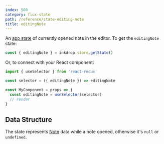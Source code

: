 ```yaml
---
index: 500
category: flux-state
path: /reference/state-editing-note
title: editingNote
---
```


An [app state](/manual/flux-architecture) of currently opened note in the editor.
To get the `editingNote` state:

```js
const { editingNote } = inkdrop.store.getState()
```

Or, to connect with your React component:

```js
import { useSelector } from 'react-redux'

const selector = ({ editingNote }) => editingNote

const MyComponent = props => {
  const editingNote = useSelector(selector)
  // render
}
```

## Data Structure

The state represents [Note][note] data while a note opened, otherwise it's `null` or `undefined`.

[note]: /reference/data-models#a-nameresource-notenotea
